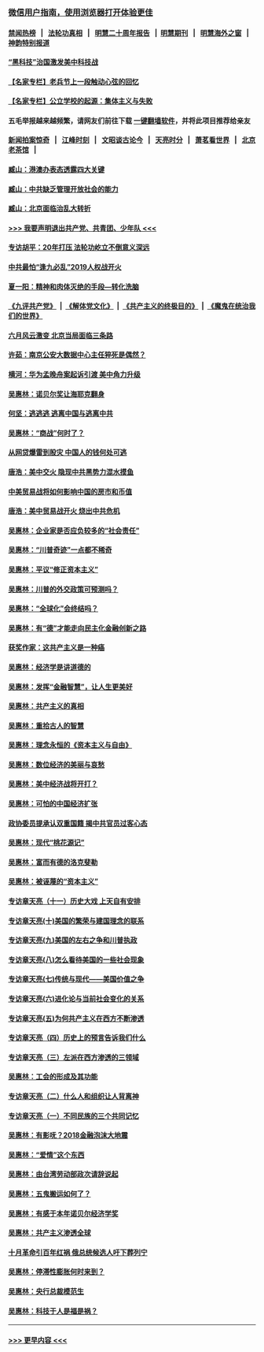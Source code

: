 ### [微信用户指南，使用浏览器打开体验更佳](https://github.com/gfw-breaker/banned-news1/blob/master/indexes/wechat-guide.md?t=0)
#### [禁闻热榜](热点新闻.md?t=0)  &nbsp;&nbsp;|&nbsp;&nbsp; [法轮功真相](https://github.com/gfw-breaker/truth/blob/master/README.md?t=0) &nbsp;&nbsp;|&nbsp;&nbsp; [明慧二十周年报告](https://github.com/gfw-breaker/mh-reports/blob/master/README.md?t=0) &nbsp;&nbsp;|&nbsp;&nbsp;[明慧期刊](https://github.com/gfw-breaker/mh-qikan) &nbsp;&nbsp;|&nbsp;&nbsp; [明慧海外之窗](https://github.com/gfw-breaker/mh-news/blob/master/README.md?t=0) &nbsp;&nbsp;|&nbsp;&nbsp; [神韵特别报道](https://github.com/gfw-breaker/mh-news/blob/master/shenyun.md?t=0)
#### [“黑科技”治国激发美中科技战](../pages/nsc423/n11638056.md?t=02061944) 
#### [【名家专栏】老兵节上一段触动心弦的回忆](../pages/nsc423/n11646016.md?t=02061944) 
#### [【名家专栏】公立学校的起源：集体主义与失败](../pages/nsc423/n11601833.md?t=02061944) 
#### 五毛举报越来越频繁，请网友们前往下载 [一键翻墙软件](https://github.com/gfw-breaker/ssr-accounts)，并将此项目推荐给亲友
#### [新闻拍案惊奇](https://github.com/gfw-breaker/banned-news1/blob/master/pages/link4.md) &nbsp;&nbsp;|&nbsp;&nbsp; [江峰时刻](https://github.com/gfw-breaker/banned-news1/blob/master/pages/link4.md) &nbsp;&nbsp;|&nbsp;&nbsp; [文昭谈古论今](https://github.com/gfw-breaker/banned-news1/blob/master/pages/link4.md) &nbsp;&nbsp;|&nbsp;&nbsp; [天亮时分](https://github.com/gfw-breaker/banned-news1/blob/master/pages/link4.md) &nbsp;&nbsp;|&nbsp;&nbsp; [萧茗看世界](https://github.com/gfw-breaker/banned-news1/blob/master/pages/link4.md) &nbsp;&nbsp;|&nbsp;&nbsp; [北京老茶馆](https://github.com/gfw-breaker/banned-news1/blob/master/pages/link4.md) &nbsp;&nbsp;|&nbsp;&nbsp; 
#### [臧山：港澳办表态透露四大关键](../pages/nsc423/n11421628.md?t=02061944) 
#### [臧山：中共缺乏管理开放社会的能力](../pages/nsc423/n11407457.md?t=02061944) 
#### [臧山：北京面临治乱大转折](../pages/nsc423/n11406895.md?t=02061944) 
#### [>>> 我要声明退出共产党、共青团、少年队 <<<](https://github.com/begood0513/goodnews/blob/master/quit/letter.md) 
#### [专访胡平：20年打压 法轮功屹立不倒意义深远](../pages/nsc423/n11398800.md?t=02061944) 
#### [中共最怕“逢九必乱”2019人权战开火](../pages/nsc423/n11385248.md?t=02061944) 
#### [夏一阳：精神和肉体灭绝的手段—转化洗脑](../pages/nsc423/n11368250.md?t=02061944) 
#### [《九评共产党》](https://github.com/begood0513/9ping.md/blob/master/README.md) &nbsp;|&nbsp; [《解体党文化》](../../../../jtdwh.md/blob/master/README.md)  &nbsp;|&nbsp; [《共产主义的终极目的》](../../../../gczydzjmd.md/blob/master/README.md) &nbsp;|&nbsp; [《魔鬼在统治我们的世界》](../../../../mgztzwmdsj.md/blob/master/README.md) 
#### [六月风云激变 北京当局面临三条路](../pages/nsc423/n11313668.md?t=02061944) 
#### [许茹：南京公安大数据中心主任猝死是偶然？](../pages/nsc423/n11064744.md?t=02061944) 
#### [横河：华为孟晚舟案起诉引渡 美中角力升级](../pages/nsc423/n11027230.md?t=02061944) 
#### [吴惠林：诺贝尔奖让海耶克翻身](../pages/nsc423/n10890049.md?t=02061944) 
#### [何坚：逃逃逃 逃离中国与逃离中共](../pages/nsc423/n10592891.md?t=02061944) 
#### [吴惠林：“商战”何时了？](../pages/nsc423/n10573558.md?t=02061944) 
#### [从网贷爆雷到股灾 中国人的钱何处可逃](../pages/nsc423/n10572800.md?t=02061944) 
#### [唐浩：美中交火 隐现中共黑势力混水摸鱼](../pages/nsc423/n10544040.md?t=02061944) 
#### [中美贸易战将如何影响中国的房市和币值](../pages/nsc423/n10543697.md?t=02061944) 
#### [唐浩：美中贸易战开火 烧出中共危机](../pages/nsc423/n10540126.md?t=02061944) 
#### [吴惠林：企业家是否应负较多的“社会责任”](../pages/nsc423/n10535022.md?t=02061944) 
#### [吴惠林：“川普奇迹”一点都不稀奇](../pages/nsc423/n10512808.md?t=02061944) 
#### [吴惠林：平议“修正资本主义”](../pages/nsc423/n10495724.md?t=02061944) 
#### [吴惠林：川普的外交政策可预测吗？](../pages/nsc423/n10462387.md?t=02061944) 
#### [吴惠林：“全球化”会终结吗？](../pages/nsc423/n10452838.md?t=02061944) 
#### [吴惠林：有“德”才能走向民主化金融创新之路](../pages/nsc423/n10432292.md?t=02061944) 
#### [获奖作家：这共产主义是一种癌](../pages/nsc423/n10431541.md?t=02061944) 
#### [吴惠林：经济学是讲道德的](../pages/nsc423/n10398014.md?t=02061944) 
#### [吴惠林：发挥“金融智慧”，让人生更美好](../pages/nsc423/n10375019.md?t=02061944) 
#### [吴惠林：共产主义的真相](../pages/nsc423/n10351394.md?t=02061944) 
#### [吴惠林：重拾古人的智慧](../pages/nsc423/n10337691.md?t=02061944) 
#### [吴惠林：理念永恒的《资本主义与自由》](../pages/nsc423/n10316274.md?t=02061944) 
#### [吴惠林：数位经济的美丽与哀愁](../pages/nsc423/n10292946.md?t=02061944) 
#### [吴惠林：美中经济战将开打？](../pages/nsc423/n10258825.md?t=02061944) 
#### [吴惠林：可怕的中国经济扩张](../pages/nsc423/n10219147.md?t=02061944) 
#### [政协委员提承认双重国籍 揭中共官员过客心态](../pages/nsc423/n10208809.md?t=02061944) 
#### [吴惠林：现代“桃花源记”](../pages/nsc423/n10185234.md?t=02061944) 
#### [吴惠林：富而有德的洛克斐勒](../pages/nsc423/n10142264.md?t=02061944) 
#### [吴惠林：被诬蔑的“资本主义”](../pages/nsc423/n10124816.md?t=02061944) 
#### [专访章天亮（十一）历史大戏 上天自有安排](../pages/nsc423/n10094905.md?t=02061944) 
#### [专访章天亮(十)美国的繁荣与建国理念的联系](../pages/nsc423/n10094899.md?t=02061944) 
#### [专访章天亮(九)美国的左右之争和川普执政](../pages/nsc423/n10094889.md?t=02061944) 
#### [专访章天亮(八)怎么看待美国的一些社会现象](../pages/nsc423/n10094857.md?t=02061944) 
#### [专访章天亮(七)传统与现代——美国价值之争](../pages/nsc423/n10093140.md?t=02061944) 
#### [专访章天亮(六)进化论与当前社会变化的关系](../pages/nsc423/n10092036.md?t=02061944) 
#### [专访章天亮(五)为何共产主义在西方不断渗透](../pages/nsc423/n10083620.md?t=02061944) 
#### [专访章天亮（四）历史上的预言告诉我们什么](../pages/nsc423/n10083606.md?t=02061944) 
#### [专访章天亮（三）左派在西方渗透的三领域](../pages/nsc423/n10081115.md?t=02061944) 
#### [吴惠林：工会的形成及其功能](../pages/nsc423/n10080633.md?t=02061944) 
#### [专访章天亮（二）什么人和组织让人背离神](../pages/nsc423/n10076637.md?t=02061944) 
#### [专访章天亮（一）不同民族的三个共同记忆](../pages/nsc423/n10074188.md?t=02061944) 
#### [吴惠林：有影呒？2018金融泡沫大地震](../pages/nsc423/n10040534.md?t=02061944) 
#### [吴惠林：“爱情”这个东西](../pages/nsc423/n10019423.md?t=02061944) 
#### [吴惠林：由台湾劳动部政次请辞说起](../pages/nsc423/n9979679.md?t=02061944) 
#### [吴惠林：五鬼搬运如何了？](../pages/nsc423/n9925338.md?t=02061944) 
#### [吴惠林：有感于本年诺贝尔经济学奖](../pages/nsc423/n9871883.md?t=02061944) 
#### [吴惠林：共产主义渗透全球](../pages/nsc423/n9812748.md?t=02061944) 
#### [十月革命引百年红祸 俄总统候选人吁下葬列宁](../pages/nsc423/n9810182.md?t=02061944) 
#### [吴惠林：停滞性膨胀何时来到？](../pages/nsc423/n9764136.md?t=02061944) 
#### [吴惠林：央行总裁模范生](../pages/nsc423/n9728134.md?t=02061944) 
#### [吴惠林：科技于人是福是祸？](../pages/nsc423/n9672982.md?t=02061944) 

----
#### [ >>> 更早内容 <<< ](../indexes/nsc423-earlier.md)
